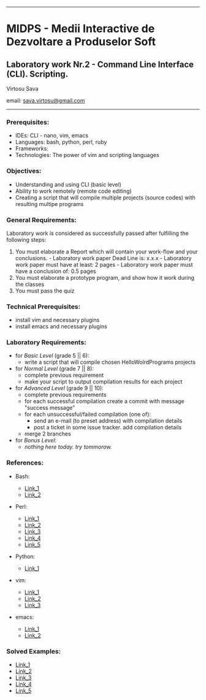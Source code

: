 *******************************************************************************
MIDPS - Medii Interactive de Dezvoltare a Produselor Soft
====
Laboratory work Nr.2 - Command Line Interface (CLI). Scripting.
----

Virtosu Sava

email: sava.virtosu@gmail.com
*******************************************************************************

### Prerequisites:
  - IDEs: CLI - nano, vim, emacs
  - Languages: bash, python, perl, ruby
  - Frameworks: 
  - Technologies: The power of vim and scripting languages

### Objectives: 
  - Understanding and using CLI (basic level)
  - Ability to work remotely (remote code editing)
  - Creating a script that will compile multiple projects (source codes) with resulting multipe programs

### General Requirements:
  Laboratory work is considered as successfully passed after fulfilling the following steps:
  
  1. You must elaborate a Report which will contain your work-flow and your conclusions.
    - Laboratory work paper Dead Line is: x.x.x
    - Laboratory work paper must have at least: 2 pages
    - Laboratory work paper must have a conclusion of: 0.5 pages
  2. You must elaborate a prototype program, and show how it work during the classes
  3. You must pass the quiz 

### Technical Prerequisites:
  - install vim and necessary plugins
  - install emacs and necessary plugins

### Laboratory Requirements:
  - for _Basic Level_ (grade 5 || 6):
    - write a script that will compile chosen HelloWolrdPrograms projects
  - for _Normal Level_ (grade 7 || 8):
    - complete previous requirement
    - make your script to output compilation results for each project
  - for _Advanced Level_ (grade 9 || 10):
    - complete previous requirements
    - for each successful compilation create a commit with message "success message"
    - for each unsuccessful/failed compilation (one of):
      - send an e-mail (to preset address) with compilation details
      - post a ticket in some issue tracker. add compilation details
    - merge 2 branches
  - for _Bonus Level_:
    - _nothing here today. try tommorow._

### References:
  - Bash:
    - [Link_1](http://mywiki.wooledge.org/BashGuide)
    - [Link_2](http://tldp.org/LDP/abs/html/)

  - Perl:
    - [Link_1](http://www.globalspin.com/thebook/)
    - [Link_2](http://www.perl.org/books/beginning-perl/)
    - [Link_3](http://www.extremeperl.org/bk/home)
    - [Link_4](http://www.greenteapress.com/perl/)
    - [Link_5](http://hop.perl.plover.com/book/)

  - Python:
    - [Link_1](http://packages.python.org/GitPython/0.3.1/tutorial.html)

  - vim:
    - [Link_1](http://www.derekwyatt.org/vim/vim-tutorial-videos/vim-novice-tutorial-videos/)
    - [Link_2](http://www.swaroopch.com/notes/Vim/)
    - [Link_3](http://vim.runpaint.org/toc/)

  - emacs:
    - [Link_1](http://www.gnu.org/software/emacs/manual/emacs.html)
    - [Link_2](http://www.gnu.org/software/emacs/emacs-lisp-intro/)

### Solved Examples:
  - [Link_1](http://stackoverflow.com/questions/89228/calling-an-external-command-in-python)
  - [Link_2](http://docs.python.org/2/library/commands.html)
  - [Link_3](http://packages.python.org/GitPython/0.3.1/tutorial.html)
  - [Link_4](http://stackoverflow.com/questions/2232/calling-bash-commands-from-ruby)
  - [Link_5](http://tech.natemurray.com/2007/03/ruby-shell-commands.html)
